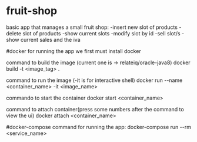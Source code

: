 # fruit-shop

basic app that manages a small fruit shop:
-insert new slot of products
-delete slot of products
-show current slots 
-modify slot by id
-sell slot/s
-show current sales and the iva

#docker
for running the app we first must install docker

command to build the image (current one is -> relateiq/oracle-java8)
docker build -t <image_tag> .

command to run the image (-it is for interactive shell)
docker run --name <container_name> -it <image_name>

commando to start the container
docker start <container_name>

command to attach container(press some numbers after the command to view the ui)
docker attach <container_name>


#docker-compose
command for running the app:
docker-compose run --rm <service_name>
